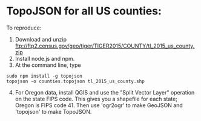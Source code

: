 # TopoJSON for all US counties:

To reproduce:

1. Download and unzip ftp://ftp2.census.gov/geo/tiger/TIGER2015/COUNTY/tl_2015_us_county.zip
2. Install node.js and npm.
3. At the command line, type
```
sudo npm install -g topojson
topojson -o counties.topojson tl_2015_us_county.shp
```
4. For Oregon data, install QGIS and use the "Split Vector Layer" operation on the state FIPS code. This gives you a shapefile for each state; Oregon is FIPS code 41. Then use 'ogr2ogr' to make GeoJSON and 'topojson' to make TopoJSON.  

